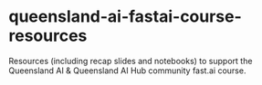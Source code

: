 # queensland-ai-fastai-course-resources
Resources (including recap slides and notebooks) to support the Queensland AI &amp; Queensland AI Hub community fast.ai course.
